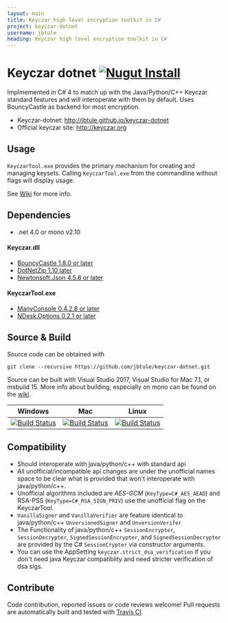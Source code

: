 ```yaml
---
layout: main
title: Keyczar high level encryption toolkit in C#
project: keyczar-dotnet
username: jbtule
heading: Keyczar high level encryption toolkit in C#
---
```


# Keyczar dotnet [![Nugut Install](https://img.shields.io/nuget/v/Keyczar.svg)](https://www.nuget.org/packages/Keyczar)
Implmemented in C# 4 to match up with the Java/Python/C++ Keyczar standard features
and will interoperate with them by default. Uses BouncyCastle as backend for most encryption.

 - Keyczar-dotnet: http://jbtule.github.io/keyczar-dotnet
 - Official keyczar site: http://keyczar.org

## Usage 

`KeyczarTool.exe` provides the primary mechanism for creating and managing keysets.
Calling `KeyczarTool.exe` from the commandline without flags will display usage.

See [Wiki](http://github.com/jbtule/keyczar-dotnet/wiki) for more info.

## Dependencies

 - .net 4.0 or mono v2.10

#### Keyczar.dll 

 - [BouncyCastle 1.8.0 or later](http://www.bouncycastle.org/csharp/)
 - [DotNetZip 1.10 later](https://github.com/haf/DotNetZip.Semverd)
 - [Newtonsoft.Json 4.5.8 or later](http://json.codeplex.com/)

#### KeyczarTool.exe

 - [ManyConsole 0.4.2.8 or later](https://github.com/fschwiet/ManyConsole)
 - [NDesk.Options 0.2.1 or later](http://www.ndesk.org/Options)
 
## Source & Build

Source code can be obtained with

    git clone --recursive https://github.com/jbtule/keyczar-dotnet.git

Source can be built with Visual Studio 2017, Visual Studio for Mac 7.1, or msbuild 15. More info about building, especially on mono can be found on the [wiki](https://github.com/jbtule/keyczar-dotnet/wiki/Building%20or%20Testing%20Keyczar%20dotnet%20in%20Depth).

Windows | Mac | Linux
------ | ------ | --------
[![Build Status][WinImgMaster]][WinLinkMaster] | [![Build Status][MacImgMaster]][MacLinkMaster] | [![Build Status][TuxImgMaster]][TuxLinkMaster]

[WinImgMaster]:https://ci.appveyor.com/api/projects/status/5p0wfhgroa8a9f4t/branch/master?svg=true
[WinLinkMaster]:https://ci.appveyor.com/project/jbtule/keyczar-dotnet-l0us4/branch/master
[MacImgMaster]:https://travis-matrix-badges.herokuapp.com/repos/jbtule/keyczar-dotnet/branches/master/2

[MacLinkMaster]:https://travis-ci.org/jbtule/keyczar-dotnet
[TuxImgMaster]:https://travis-matrix-badges.herokuapp.com/repos/jbtule/keyczar-dotnet/branches/master/1
[TuxLinkMaster]:https://travis-ci.org/jbtule/keyczar-dotnet


## Compatibility

 - Should interoperate with java/python/c++ with standard api
 - All unofficial/incompatible api changes are under the unofficial names space to be clear what is provided that won't interoperate with java/python/c++.
 - Unofficial algorithms included are *AES-GCM* (`KeyType=C#_AES_AEAD`) and RSA-PSS (`KeyType=C#_RSA_SIGN_PRIV`) use the unofficial flag on the KeyczarTool.
 - `VanillaSigner` and `VanillaVerifier` are feature identical to java/python/c++ `UnversionedSigner` and `UnversionVerifer`
 - The Functionality of java/python/c++ `SessionEncrypter`, `SessionDecrypter`, `SignedSessionEncrypter`, and `SignedSessionDecrypter` are provided by the C# `SessionCrypter` via constructor arguments.
 - You can use the AppSetting `keyczar.strict_dsa_verification` if you don't need java Keyczar compatiblity and need stricter verification of dsa sigs.

## Contribute ##

Code contribution, reported issues or code reviews welcome! Pull requests are automatically built and tested with [Travis CI](https://travis-ci.org/jbtule/keyczar-dotnet).
